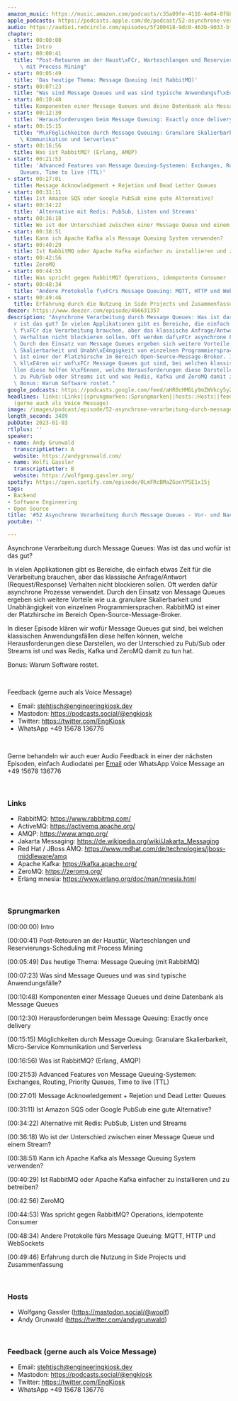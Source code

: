 ```yaml
---
amazon_music: https://music.amazon.com/podcasts/c35a09fe-4116-4e04-8f68-77d61b112e46/episodes/1f4e3a28-fb66-48c5-a59b-55aa5b4528fa/engineering-kiosk-52-asynchrone-verarbeitung-durch-message-queues---vor--und-nachteile
apple_podcasts: https://podcasts.apple.com/de/podcast/52-asynchrone-verarbeitung-durch-message-queues-vor/id1603082924?i=1000591978596
audio: https://audio1.redcircle.com/episodes/5f100418-9dc0-463b-9033-bf99e1b6da3c/stream.mp3
chapter:
- start: 00:00:00
  title: Intro
- start: 00:00:41
  title: "Post-Retouren an der Haust\xFCr, Warteschlangen und Reservierungs-Scheduling\
    \ mit Process Mining"
- start: 00:05:49
  title: 'Das heutige Thema: Message Queuing (mit RabbitMQ)'
- start: 00:07:23
  title: "Was sind Message Queues und was sind typische Anwendungsf\xE4lle?"
- start: 00:10:48
  title: Komponenten einer Message Queues und deine Datenbank als Message Queues
- start: 00:12:30
  title: 'Herausforderungen beim Message Queuing: Exactly once delivery'
- start: 00:15:15
  title: "M\xF6glichkeiten durch Message Queuing: Granulare Skalierbarkeit, Micro-Service\
    \ Kommunikation und Serverless"
- start: 00:16:56
  title: Was ist RabbitMQ? (Erlang, AMQP)
- start: 00:21:53
  title: 'Advanced Features von Message Queuing-Systemen: Exchanges, Routing, Priority
    Queues, Time to live (TTL)'
- start: 00:27:01
  title: Message Acknowledgement + Rejetion und Dead Letter Queues
- start: 00:31:11
  title: Ist Amazon SQS oder Google PubSub eine gute Alternative?
- start: 00:34:22
  title: 'Alternative mit Redis: PubSub, Listen und Streams'
- start: 00:36:18
  title: Wo ist der Unterschied zwischen einer Message Queue und einem Stream?
- start: 00:38:51
  title: Kann ich Apache Kafka als Message Queuing System verwenden?
- start: 00:40:29
  title: Ist RabbitMQ oder Apache Kafka einfacher zu installieren und zu betreiben?
- start: 00:42:56
  title: ZeroMQ
- start: 00:44:53
  title: Was spricht gegen RabbitMQ? Operations, idempotente Consumer
- start: 00:48:34
  title: "Andere Protokolle f\xFCrs Message Queuing: MQTT, HTTP und WebSockets"
- start: 00:49:46
  title: Erfahrung durch die Nutzung in Side Projects und Zusammenfassung
deezer: https://www.deezer.com/episode/466631357
description: "Asynchrone Verarbeitung durch Message Queues: Was ist das und wof\xFC\
  r ist das gut? In vielen Applikationen gibt es Bereiche, die einfach etwas Zeit\
  \ f\xFCr die Verarbeitung brauchen, aber das klassische Anfrage/Antwort (Request/Response)\
  \ Verhalten nicht blockieren sollen. Oft werden daf\xFCr asynchrone Prozesse verwendet.\
  \ Durch den Einsatz von Message Queues ergeben sich weitere Vorteile wie u.a. granulare\
  \ Skalierbarkeit und Unabh\xE4ngigkeit von einzelnen Programmiersprachen. RabbitMQ\
  \ ist einer der Platzhirsche im Bereich Open-Source-Message-Broker. In dieser Episode\
  \ kl\xE4ren wir wof\xFCr Message Queues gut sind, bei welchen klassischen Anwendungsf\xE4\
  llen diese helfen k\xF6nnen, welche Herausforderungen diese Darstellen, wo der Unterschied\
  \ zu Pub/Sub oder Streams ist und was Redis, Kafka und ZeroMQ damit zu tun hat.\
  \ Bonus: Warum Software rostet."
google_podcasts: https://podcasts.google.com/feed/aHR0cHM6Ly9mZWVkcy5yZWRjaXJjbGUuY29tLzBlY2ZkZmQ3LWZkYTEtNGMzZC05NTE1LTQ3NjcyN2Y5ZGY1ZQ/episode/YmQyZmVmZmUtMTdlNC00YzNhLTg1ZmItYjJhN2I5ZDlmNmU0?sa=X&ved=0CAUQkfYCahcKEwj49_v986r8AhUAAAAAHQAAAAAQAQ
headlines: links::Links||sprungmarken::Sprungmarken||hosts::Hosts||feedback-gerne-auch-als-voice-message::Feedback
  (gerne auch als Voice Message)
image: /images/podcast/episode/52-asynchrone-verarbeitung-durch-message-queues-vor-und-nachteile.jpg
length_second: 3409
pubDate: 2023-01-03
rtlplus: ''
speaker:
- name: Andy Grunwald
  transcriptLetter: A
  website: https://andygrunwald.com/
- name: Wolfi Gassler
  transcriptLetter: B
  website: https://wolfgang.gassler.org/
spotify: https://open.spotify.com/episode/0LmFRcBMaZGonYPSE1x15j
tags:
- Backend
- Software Engineering
- Open Source
title: '#52 Asynchrone Verarbeitung durch Message Queues - Vor- und Nachteile'
youtube: ''

---
```

<p>Asynchrone Verarbeitung durch Message Queues: Was ist das und wofür ist das gut?</p><p>In vielen Applikationen gibt es Bereiche, die einfach etwas Zeit für die Verarbeitung brauchen, aber das klassische Anfrage/Antwort (Request/Response) Verhalten nicht blockieren sollen. Oft werden dafür asynchrone Prozesse verwendet. Durch den Einsatz von Message Queues ergeben sich weitere Vorteile wie u.a. granulare Skalierbarkeit und Unabhängigkeit von einzelnen Programmiersprachen. RabbitMQ ist einer der Platzhirsche im Bereich Open-Source-Message-Broker.</p><p>In dieser Episode klären wir wofür Message Queues gut sind, bei welchen klassischen Anwendungsfällen diese helfen können, welche Herausforderungen diese Darstellen, wo der Unterschied zu Pub/Sub oder Streams ist und was Redis, Kafka und ZeroMQ damit zu tun hat.</p><p>Bonus: Warum Software rostet.</p><p><br></p><p>Feedback (gerne auch als Voice Message)</p><ul><li>Email: <a href="mailto:stehtisch@engineeringkiosk.dev" rel="nofollow">stehtisch@engineeringkiosk.dev</a></li><li>Mastodon: <a href="https://podcasts.social/@engkiosk" rel="nofollow">https://podcasts.social/@engkiosk</a></li><li>Twitter: <a href="https://twitter.com/EngKiosk" rel="nofollow">https://twitter.com/EngKiosk</a></li><li>WhatsApp +49 15678 136776</li></ul><p><br></p><p>Gerne behandeln wir auch euer Audio Feedback in einer der nächsten Episoden, einfach Audiodatei per <a href="https://engineeringkiosk.dev/kontakt/">Email</a> oder WhatsApp Voice Message an +49 15678 136776</p><p><br></p><h3 id="links">Links</h3><ul><li>RabbitMQ: <a href="https://www.rabbitmq.com/" rel="nofollow">https://www.rabbitmq.com/</a></li><li>ActiveMQ: <a href="https://activemq.apache.org/" rel="nofollow">https://activemq.apache.org/</a></li><li>AMQP: <a href="https://www.amqp.org/" rel="nofollow">https://www.amqp.org/</a></li><li>Jakarta Messaging: <a href="https://de.wikipedia.org/wiki/Jakarta_Messaging" rel="nofollow">https://de.wikipedia.org/wiki/Jakarta_Messaging</a></li><li>Red Hat / JBoss AMQ: <a href="https://www.redhat.com/de/technologies/jboss-middleware/amq" rel="nofollow">https://www.redhat.com/de/technologies/jboss-middleware/amq</a></li><li>Apache Kafka: <a href="https://kafka.apache.org/" rel="nofollow">https://kafka.apache.org/</a></li><li>ZeroMQ: <a href="https://zeromq.org/" rel="nofollow">https://zeromq.org/</a></li><li>Erlang mnesia: <a href="https://www.erlang.org/doc/man/mnesia.html" rel="nofollow">https://www.erlang.org/doc/man/mnesia.html</a></li></ul><p><br></p><h3 id="sprungmarken">Sprungmarken</h3><p><span>(00:00:00) Intro</span></p><p><span>(00:00:41) Post-Retouren an der Haustür, Warteschlangen und Reservierungs-Scheduling mit Process Mining</span></p><p><span>(00:05:49) Das heutige Thema: Message Queuing (mit RabbitMQ)</span></p><p><span>(00:07:23) Was sind Message Queues und was sind typische Anwendungsfälle?</span></p><p><span>(00:10:48) Komponenten einer Message Queues und deine Datenbank als Message Queues</span></p><p><span>(00:12:30) Herausforderungen beim Message Queuing: Exactly once delivery</span></p><p><span>(00:15:15) Möglichkeiten durch Message Queuing: Granulare Skalierbarkeit, Micro-Service Kommunikation und Serverless</span></p><p><span>(00:16:56) Was ist RabbitMQ? (Erlang, AMQP)</span></p><p><span>(00:21:53) Advanced Features von Message Queuing-Systemen: Exchanges, Routing, Priority Queues, Time to live (TTL)</span></p><p><span>(00:27:01) Message Acknowledgement + Rejetion und Dead Letter Queues</span></p><p><span>(00:31:11) Ist Amazon SQS oder Google PubSub eine gute Alternative?</span></p><p><span>(00:34:22) Alternative mit Redis: PubSub, Listen und Streams</span></p><p><span>(00:36:18) Wo ist der Unterschied zwischen einer Message Queue und einem Stream?</span></p><p><span>(00:38:51) Kann ich Apache Kafka als Message Queuing System verwenden?</span></p><p><span>(00:40:29) Ist RabbitMQ oder Apache Kafka einfacher zu installieren und zu betreiben?</span></p><p><span>(00:42:56) ZeroMQ</span></p><p><span>(00:44:53) Was spricht gegen RabbitMQ? Operations, idempotente Consumer</span></p><p><span>(00:48:34) Andere Protokolle fürs Message Queuing: MQTT, HTTP und WebSockets</span></p><p><span>(00:49:46) Erfahrung durch die Nutzung in Side Projects und Zusammenfassung</span></p><p><br></p><h3 id="hosts">Hosts</h3><ul><li>Wolfgang Gassler (<a href="https://mastodon.social/@woolf" rel="nofollow">https://mastodon.social/@woolf</a>)</li><li>Andy Grunwald (<a href="https://twitter.com/andygrunwald" rel="nofollow">https://twitter.com/andygrunwald</a>)</li></ul><p><br></p><h3 id="feedback-gerne-auch-als-voice-message">Feedback (gerne auch als Voice Message)</h3><ul><li>Email: <a href="mailto:stehtisch@engineeringkiosk.dev" rel="nofollow">stehtisch@engineeringkiosk.dev</a></li><li>Mastodon: <a href="https://podcasts.social/@engkiosk" rel="nofollow">https://podcasts.social/@engkiosk</a></li><li>Twitter: <a href="https://twitter.com/EngKiosk" rel="nofollow">https://twitter.com/EngKiosk</a></li><li>WhatsApp +49 15678 136776</li></ul>